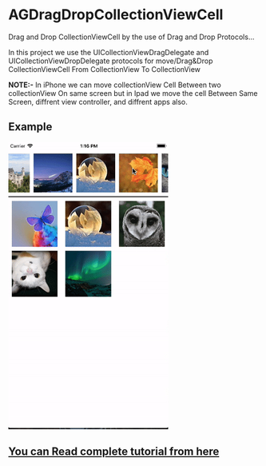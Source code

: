 # AGDragDropCollectionViewCell
Drag and Drop CollectionViewCell by the use of Drag and Drop Protocols...

In this project we use the UICollectionViewDragDelegate and UICollectionViewDropDelegate protocols for move/Drag&Drop 
CollectionViewCell From CollectionView To CollectionView

**NOTE:-** In iPhone we can move collectionView Cell Between two collectionView On same screen but in Ipad we move the cell 
Between Same Screen, diffrent view controller, and diffrent apps also.

## Example ##
![Example](https://github.com/DeveloperFly/AGDragDropCollectionViewCell/blob/master/Images/AGCollectionViewCellImage3.gif)

## [You can Read complete tutorial from here](https://developerfly.com/drag-drop-collection-view-cell-ios-11-swift-4/)
